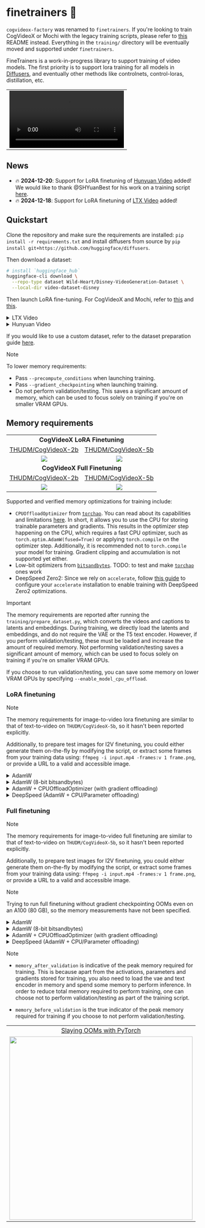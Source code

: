 # finetrainers 🧪

`cogvideox-factory` was renamed to `finetrainers`. If you're looking to train CogVideoX or Mochi with the legacy training scripts, please refer to [this](./training/README.md) README instead. Everything in the `training/` directory will be eventually moved and supported under `finetrainers`.

FineTrainers is a work-in-progress library to support training of video models. The first priority is to support lora training for all models in [Diffusers](https://github.com/huggingface/diffusers), and eventually other methods like controlnets, control-loras, distillation, etc.

<table align="center">
<tr>
  <td align="center"><video src="https://github.com/user-attachments/assets/aad07161-87cb-4784-9e6b-16d06581e3e5">Your browser does not support the video tag.</video></td>
</tr>
</table>

## News

- 🔥 **2024-12-20**: Support for LoRA finetuning of [Hunyuan Video](https://huggingface.co/tencent/HunyuanVideo) added! We would like to thank @SHYuanBest for his work on a training script [here](https://github.com/huggingface/diffusers/pull/10254).
- 🔥 **2024-12-18**: Support for LoRA finetuning of [LTX Video](https://huggingface.co/Lightricks/LTX-Video) added!

## Quickstart

Clone the repository and make sure the requirements are installed: `pip install -r requirements.txt` and install diffusers from source by `pip install git+https://github.com/huggingface/diffusers`.

Then download a dataset:

```bash
# install `huggingface_hub`
huggingface-cli download \
  --repo-type dataset Wild-Heart/Disney-VideoGeneration-Dataset \
  --local-dir video-dataset-disney
```

Then launch LoRA fine-tuning. For CogVideoX and Mochi, refer to [this](./training/README.md) and [this](./training/mochi-1/README.md).

<details>
<summary> LTX Video </summary>

### Training:

```bash
#!/bin/bash

# export TORCH_LOGS="+dynamo,recompiles,graph_breaks"
# export TORCHDYNAMO_VERBOSE=1
export WANDB_MODE="offline"
export NCCL_P2P_DISABLE=1
export TORCH_NCCL_ENABLE_MONITORING=0
export FINETRAINERS_LOG_LEVEL=DEBUG

GPU_IDS="0,1"

DATA_ROOT="/raid/aryan/video-dataset-disney"
CAPTION_COLUMN="prompts.txt"
VIDEO_COLUMN="videos.txt"
OUTPUT_DIR="/path/to/output/directory/ltx-video/ltxv_disney"

# Model arguments
model_cmd="--model_name ltx_video \
  --pretrained_model_name_or_path Lightricks/LTX-Video"

# Dataset arguments
dataset_cmd="--data_root $DATA_ROOT \
  --video_column $VIDEO_COLUMN \
  --caption_column $CAPTION_COLUMN \
  --id_token BW_STYLE \
  --video_resolution_buckets 49x512x768 \
  --caption_dropout_p 0.05"

# Dataloader arguments
dataloader_cmd="--dataloader_num_workers 0"

# Diffusion arguments
diffusion_cmd="--flow_resolution_shifting"

# Training arguments
training_cmd="--training_type lora \
  --seed 42 \
  --mixed_precision bf16 \
  --batch_size 1 \
  --train_steps 1200 \
  --rank 128 \
  --lora_alpha 128 \
  --target_modules to_q to_k to_v to_out.0 \
  --gradient_accumulation_steps 1 \
  --gradient_checkpointing \
  --checkpointing_steps 500 \
  --checkpointing_limit 2 \
  --enable_slicing \
  --enable_tiling"

# Optimizer arguments
optimizer_cmd="--optimizer adamw \
  --lr 3e-5 \
  --lr_scheduler constant_with_warmup \
  --lr_warmup_steps 100 \
  --lr_num_cycles 1 \
  --beta1 0.9 \
  --beta2 0.95 \
  --weight_decay 1e-4 \
  --epsilon 1e-8 \
  --max_grad_norm 1.0"

# Validation arguments
validation_cmd="--validation_prompts \"afkx A black and white animated scene unfolds with an anthropomorphic goat surrounded by musical notes and symbols, suggesting a playful environment. Mickey Mouse appears, leaning forward in curiosity as the goat remains still. The goat then engages with Mickey, who bends down to converse or react. The dynamics shift as Mickey grabs the goat, potentially in surprise or playfulness, amidst a minimalistic background. The scene captures the evolving relationship between the two characters in a whimsical, animated setting, emphasizing their interactions and emotions.@@@49x512x768:::A woman with long brown hair and light skin smiles at another woman with long blonde hair. The woman with brown hair wears a black jacket and has a small, barely noticeable mole on her right cheek. The camera angle is a close-up, focused on the woman with brown hair's face. The lighting is warm and natural, likely from the setting sun, casting a soft glow on the scene. The scene appears to be real-life footage@@@49x512x768\" \
  --num_validation_videos 1 \
  --validation_steps 100"

# Miscellaneous arguments
miscellaneous_cmd="--tracker_name finetrainers-ltxv \
  --output_dir $OUTPUT_DIR \
  --nccl_timeout 1800 \
  --report_to wandb"

cmd="accelerate launch --config_file accelerate_configs/uncompiled_2.yaml --gpu_ids $GPU_IDS train.py \
  $model_cmd \
  $dataset_cmd \
  $dataloader_cmd \
  $diffusion_cmd \
  $training_cmd \
  $optimizer_cmd \
  $validation_cmd \
  $miscellaneous_cmd"

echo "Running command: $cmd"
eval $cmd
echo -ne "-------------------- Finished executing script --------------------\n\n"
```

### Inference:

Assuming your LoRA is saved and pushed to the HF Hub, and named `my-awesome-name/my-awesome-lora`, we can now use the finetuned model for inference:

```diff
import torch
from diffusers import LTXPipeline
from diffusers.utils import export_to_video

pipe = LTXPipeline.from_pretrained(
    "Lightricks/LTX-Video", torch_dtype=torch.bfloat16
).to("cuda")
+ pipe.load_lora_weights("my-awesome-name/my-awesome-lora", adapter_name="ltxv-lora")
+ pipe.set_adapters(["ltxv-lora"], [0.75])

video = pipe("<my-awesome-prompt>").frames[0]
export_to_video(video, "output.mp4", fps=8)
```

### Memory Usage

LoRA with rank 128, batch size 1, gradient checkpointing, optimizer adamw, `49x512x768` resolution, **without precomputation**:

```
Training configuration: {
    "trainable parameters": 117440512,
    "total samples": 69,
    "train epochs": 1,
    "train steps": 10,
    "batches per device": 1,
    "total batches observed per epoch": 69,
    "train batch size": 1,
    "gradient accumulation steps": 1
}
```

| stage                   | memory_allocated | max_memory_reserved |
|:-----------------------:|:----------------:|:-------------------:|
| before training start   | 13.486           | 13.879              |
| before validation start | 14.146           | 17.623              |
| after validation end    | 14.146           | 17.623              |
| after epoch 1           | 14.146           | 17.623              |
| after training end      | 4.461            | 17.623              |

Note: requires about `18` GB of VRAM without precomputation.

LoRA with rank 128, batch size 1, gradient checkpointing, optimizer adamw, `49x512x768` resolution, **with precomputation**:

```
Training configuration: {
    "trainable parameters": 117440512,
    "total samples": 1,
    "train epochs": 10,
    "train steps": 10,
    "batches per device": 1,
    "total batches observed per epoch": 1,
    "train batch size": 1,
    "gradient accumulation steps": 1
}
```

| stage                         | memory_allocated | max_memory_reserved |
|:-----------------------------:|:----------------:|:-------------------:|
| after precomputing conditions | 8.88             | 8.920               |
| after precomputing latents    | 9.684            | 11.613              |
| before training start         | 3.809            | 10.010              |
| after epoch 1                 | 4.26             | 10.916              |
| before validation start       | 4.26             | 10.916              |
| after validation end          | 13.924           | 17.262              |
| after training end            | 4.26             | 14.314              |

Note: requires about `17.5` GB of VRAM with precomputation. If validation is not performed, the memory usage is reduced to `11` GB.

</details>

<details>
<summary> Hunyuan Video </summary>

### Training:

```bash
#!/bin/bash

# export TORCH_LOGS="+dynamo,recompiles,graph_breaks"
# export TORCHDYNAMO_VERBOSE=1
export WANDB_MODE="offline"
export NCCL_P2P_DISABLE=1
export TORCH_NCCL_ENABLE_MONITORING=0
export FINETRAINERS_LOG_LEVEL=DEBUG

GPU_IDS="0,1,2,3,4,5,6,7"

DATA_ROOT="/path/to/dataset"
CAPTION_COLUMN="prompts.txt"
VIDEO_COLUMN="videos.txt"
OUTPUT_DIR="/path/to/models/hunyuan-video/hunyuan-video-loras/hunyuan-video_cakify_500_3e-5_constant_with_warmup"

# Model arguments
model_cmd="--model_name hunyuan_video \
  --pretrained_model_name_or_path hunyuanvideo-community/HunyuanVideo"

# Dataset arguments
dataset_cmd="--data_root $DATA_ROOT \
  --video_column $VIDEO_COLUMN \
  --caption_column $CAPTION_COLUMN \
  --id_token afkx \
  --video_resolution_buckets 17x512x768 49x512x768 61x512x768 129x512x768 \
  --caption_dropout_p 0.05"

# Dataloader arguments
dataloader_cmd="--dataloader_num_workers 0"

# Diffusion arguments
diffusion_cmd=""

# Training arguments
training_cmd="--training_type lora \
  --seed 42 \
  --mixed_precision bf16 \
  --batch_size 1 \
  --train_steps 500 \
  --rank 128 \
  --lora_alpha 128 \
  --target_modules to_q to_k to_v to_out.0 \
  --gradient_accumulation_steps 1 \
  --gradient_checkpointing \
  --checkpointing_steps 500 \
  --checkpointing_limit 2 \
  --enable_slicing \
  --enable_tiling"

# Optimizer arguments
optimizer_cmd="--optimizer adamw \
  --lr 2e-5 \
  --lr_scheduler constant_with_warmup \
  --lr_warmup_steps 100 \
  --lr_num_cycles 1 \
  --beta1 0.9 \
  --beta2 0.95 \
  --weight_decay 1e-4 \
  --epsilon 1e-8 \
  --max_grad_norm 1.0"

# Validation arguments
validation_cmd="--validation_prompts \"afkx A baker carefully cuts a green bell pepper cake on a white plate against a bright yellow background, followed by a strawberry cake with a similar slice of cake being cut before the interior of the bell pepper cake is revealed with the surrounding cake-to-object sequence.@@@49x512x768:::afkx A cake shaped like a Nutella container is carefully sliced, revealing a light interior, amidst a Nutella-themed setup, showcasing deliberate cutting and preserved details for an appetizing dessert presentation on a white base with accompanying jello and cutlery, highlighting culinary skills and creative cake designs.@@@49x512x768:::afkx A cake shaped like a Nutella container is carefully sliced, revealing a light interior, amidst a Nutella-themed setup, showcasing deliberate cutting and preserved details for an appetizing dessert presentation on a white base with accompanying jello and cutlery, highlighting culinary skills and creative cake designs.@@@61x512x768:::afkx A vibrant orange cake disguised as a Nike packaging box sits on a dark surface, meticulous in its detail and design, complete with a white swoosh and 'NIKE' logo. A person's hands, holding a knife, hover over the cake, ready to make a precise cut, amidst a simple and clean background.@@@61x512x768:::afkx A vibrant orange cake disguised as a Nike packaging box sits on a dark surface, meticulous in its detail and design, complete with a white swoosh and 'NIKE' logo. A person's hands, holding a knife, hover over the cake, ready to make a precise cut, amidst a simple and clean background.@@@97x512x768:::afkx A vibrant orange cake disguised as a Nike packaging box sits on a dark surface, meticulous in its detail and design, complete with a white swoosh and 'NIKE' logo. A person's hands, holding a knife, hover over the cake, ready to make a precise cut, amidst a simple and clean background.@@@129x512x768:::A person with gloved hands carefully cuts a cake shaped like a Skittles bottle, beginning with a precise incision at the lid, followed by careful sequential cuts around the neck, eventually detaching the lid from the body, revealing the chocolate interior of the cake while showcasing the layered design's detail.@@@61x512x768:::afkx A woman with long brown hair and light skin smiles at another woman with long blonde hair. The woman with brown hair wears a black jacket and has a small, barely noticeable mole on her right cheek. The camera angle is a close-up, focused on the woman with brown hair's face. The lighting is warm and natural, likely from the setting sun, casting a soft glow on the scene. The scene appears to be real-life footage@@@61x512x768\" \
  --num_validation_videos 1 \
  --validation_steps 100"

# Miscellaneous arguments
miscellaneous_cmd="--tracker_name finetrainers-hunyuan-video \
  --output_dir $OUTPUT_DIR \
  --nccl_timeout 1800 \
  --report_to wandb"

cmd="accelerate launch --config_file accelerate_configs/uncompiled_8.yaml --gpu_ids $GPU_IDS train.py \
  $model_cmd \
  $dataset_cmd \
  $dataloader_cmd \
  $diffusion_cmd \
  $training_cmd \
  $optimizer_cmd \
  $validation_cmd \
  $miscellaneous_cmd"

echo "Running command: $cmd"
eval $cmd
echo -ne "-------------------- Finished executing script --------------------\n\n"
```

### Inference:

Assuming your LoRA is saved and pushed to the HF Hub, and named `my-awesome-name/my-awesome-lora`, we can now use the finetuned model for inference:

```py
import torch
from diffusers import HunyuanVideoPipeline

import torch
from diffusers import HunyuanVideoPipeline, HunyuanVideoTransformer3DModel
from diffusers.utils import export_to_video

model_id = "hunyuanvideo-community/HunyuanVideo"
transformer = HunyuanVideoTransformer3DModel.from_pretrained(
    model_id, subfolder="transformer", torch_dtype=torch.bfloat16
)
pipe = HunyuanVideoPipeline.from_pretrained(model_id, transformer=transformer, torch_dtype=torch.float16)
pipe.load_lora_weights("my-awesome-name/my-awesome-lora", adapter_name="hunyuanvideo-lora")
pipe.set_adapters(["hunyuanvideo-lora"], [0.6])
pipe.vae.enable_tiling()
pipe.to("cuda")

output = pipe(
    prompt="A cat walks on the grass, realistic",
    height=320,
    width=512,
    num_frames=61,
    num_inference_steps=30,
).frames[0]
export_to_video(output, "output.mp4", fps=15)
```

### Memory Usage

LoRA with rank 128, batch size 1, gradient checkpointing, optimizer adamw, `49x512x768` resolutions, **without precomputation**:

```
Training configuration: {
    "trainable parameters": 163577856,
    "total samples": 69,
    "train epochs": 1,
    "train steps": 10,
    "batches per device": 1,
    "total batches observed per epoch": 69,
    "train batch size": 1,
    "gradient accumulation steps": 1
}
```

| stage                   | memory_allocated | max_memory_reserved |
|:-----------------------:|:----------------:|:-------------------:|
| before training start   | 38.889           | 39.020              |
| before validation start | 39.747           | 56.266              |
| after validation end    | 39.748           | 58.385              |
| after epoch 1           | 39.748           | 40.910              |
| after training end      | 25.288           | 40.910              |

Note: requires about `59` GB of VRAM without precomputation.

LoRA with rank 128, batch size 1, gradient checkpointing, optimizer adamw, `49x512x768` resolutions, **with precomputation**:

```
Training configuration: {
    "trainable parameters": 163577856,
    "total samples": 1,
    "train epochs": 10,
    "train steps": 10,
    "batches per device": 1,
    "total batches observed per epoch": 1,
    "train batch size": 1,
    "gradient accumulation steps": 1
}
```

| stage                         | memory_allocated | max_memory_reserved |
|:-----------------------------:|:----------------:|:-------------------:|
| after precomputing conditions | 14.232           | 14.461              |
| after precomputing latents    | 14.717           | 17.244              |
| before training start         | 24.195           | 26.039              |
| after epoch 1                 | 24.83            | 42.387              |
| before validation start       | 24.842           | 42.387              |
| after validation end          | 39.558           | 46.947              |
| after training end            | 24.842           | 41.039              |

Note: requires about `47` GB of VRAM with precomputation. If validation is not performed, the memory usage is reduced to about `42` GB.

</details>

If you would like to use a custom dataset, refer to the dataset preparation guide [here](./assets/dataset.md).

> [!NOTE]
> To lower memory requirements:
> - Pass `--precompute_conditions` when launching training.
> - Pass `--gradient_checkpointing` when launching training.
> - Do not perform validation/testing. This saves a significant amount of memory, which can be used to focus solely on training if you're on smaller VRAM GPUs.

## Memory requirements

<table align="center">
<tr>
  <td align="center" colspan="2"><b>CogVideoX LoRA Finetuning</b></td>
</tr>
<tr>
  <td align="center"><a href="https://huggingface.co/THUDM/CogVideoX-2b">THUDM/CogVideoX-2b</a></td>
  <td align="center"><a href="https://huggingface.co/THUDM/CogVideoX-5b">THUDM/CogVideoX-5b</a></td>
</tr>
<tr>
  <td align="center"><img src="assets/lora_2b.png" /></td>
  <td align="center"><img src="assets/lora_5b.png" /></td>
</tr>

<tr>
  <td align="center" colspan="2"><b>CogVideoX Full Finetuning</b></td>
</tr>
<tr>
  <td align="center"><a href="https://huggingface.co/THUDM/CogVideoX-2b">THUDM/CogVideoX-2b</a></td>
  <td align="center"><a href="https://huggingface.co/THUDM/CogVideoX-5b">THUDM/CogVideoX-5b</a></td>
</tr>
<tr>
  <td align="center"><img src="assets/sft_2b.png" /></td>
  <td align="center"><img src="assets/sft_5b.png" /></td>
</tr>
</table>

Supported and verified memory optimizations for training include:

- `CPUOffloadOptimizer` from [`torchao`](https://github.com/pytorch/ao). You can read about its capabilities and limitations [here](https://github.com/pytorch/ao/tree/main/torchao/prototype/low_bit_optim#optimizer-cpu-offload). In short, it allows you to use the CPU for storing trainable parameters and gradients. This results in the optimizer step happening on the CPU, which requires a fast CPU optimizer, such as `torch.optim.AdamW(fused=True)` or applying `torch.compile` on the optimizer step. Additionally, it is recommended not to `torch.compile` your model for training. Gradient clipping and accumulation is not supported yet either.
- Low-bit optimizers from [`bitsandbytes`](https://huggingface.co/docs/bitsandbytes/optimizers). TODO: to test and make [`torchao`](https://github.com/pytorch/ao/tree/main/torchao/prototype/low_bit_optim) ones work
- DeepSpeed Zero2: Since we rely on `accelerate`, follow [this guide](https://huggingface.co/docs/accelerate/en/usage_guides/deepspeed) to configure your `accelerate` installation to enable training with DeepSpeed Zero2 optimizations. 

> [!IMPORTANT]
> The memory requirements are reported after running the `training/prepare_dataset.py`, which converts the videos and captions to latents and embeddings. During training, we directly load the latents and embeddings, and do not require the VAE or the T5 text encoder. However, if you perform validation/testing, these must be loaded and increase the amount of required memory. Not performing validation/testing saves a significant amount of memory, which can be used to focus solely on training if you're on smaller VRAM GPUs.
>
> If you choose to run validation/testing, you can save some memory on lower VRAM GPUs by specifying `--enable_model_cpu_offload`.

### LoRA finetuning

> [!NOTE]
> The memory requirements for image-to-video lora finetuning are similar to that of text-to-video on `THUDM/CogVideoX-5b`, so it hasn't been reported explicitly.
>
> Additionally, to prepare test images for I2V finetuning, you could either generate them on-the-fly by modifying the script, or extract some frames from your training data using:
> `ffmpeg -i input.mp4 -frames:v 1 frame.png`,
> or provide a URL to a valid and accessible image.

<details>
<summary> AdamW </summary>

**Note:** Trying to run CogVideoX-5b without gradient checkpointing OOMs even on an A100 (80 GB), so the memory measurements have not been specified.

With `train_batch_size = 1`:

|       model        | lora rank | gradient_checkpointing | memory_before_training | memory_before_validation | memory_after_validation | memory_after_testing |
|:------------------:|:---------:|:----------------------:|:----------------------:|:------------------------:|:-----------------------:|:--------------------:|
| THUDM/CogVideoX-2b |    16     |          False         |         12.945         |          43.764          |         46.918          |       24.234         |
| THUDM/CogVideoX-2b |    16     |          True          |         12.945         |          12.945          |         21.121          |       24.234         |
| THUDM/CogVideoX-2b |    64     |          False         |         13.035         |          44.314          |         47.469          |       24.469         |
| THUDM/CogVideoX-2b |    64     |          True          |         13.036         |          13.035          |         21.564          |       24.500         |
| THUDM/CogVideoX-2b |    256    |          False         |         13.095         |          45.826          |         48.990          |       25.543         |
| THUDM/CogVideoX-2b |    256    |          True          |         13.094         |          13.095          |         22.344          |       25.537         |
| THUDM/CogVideoX-5b |    16     |          True          |         19.742         |          19.742          |         28.746          |       38.123         |
| THUDM/CogVideoX-5b |    64     |          True          |         20.006         |          20.818          |         30.338          |       38.738         |
| THUDM/CogVideoX-5b |    256    |          True          |         20.771         |          22.119          |         31.939          |       41.537         |

With `train_batch_size = 4`:

|       model        | lora rank | gradient_checkpointing | memory_before_training | memory_before_validation | memory_after_validation | memory_after_testing |
|:------------------:|:---------:|:----------------------:|:----------------------:|:------------------------:|:-----------------------:|:--------------------:|
| THUDM/CogVideoX-2b |    16     |          True          |         12.945         |          21.803          |         21.814          |       24.322         |
| THUDM/CogVideoX-2b |    64     |          True          |         13.035         |          22.254          |         22.254          |       24.572         |
| THUDM/CogVideoX-2b |    256    |          True          |         13.094         |          22.020          |         22.033          |       25.574         |
| THUDM/CogVideoX-5b |    16     |          True          |         19.742         |          46.492          |         46.492          |       38.197         |
| THUDM/CogVideoX-5b |    64     |          True          |         20.006         |          47.805          |         47.805          |       39.365         |
| THUDM/CogVideoX-5b |    256    |          True          |         20.771         |          47.268          |         47.332          |       41.008         |

</details>

<details>
<summary> AdamW (8-bit bitsandbytes) </summary>

**Note:** Trying to run CogVideoX-5b without gradient checkpointing OOMs even on an A100 (80 GB), so the memory measurements have not been specified.

With `train_batch_size = 1`:

|       model        | lora rank | gradient_checkpointing | memory_before_training | memory_before_validation | memory_after_validation | memory_after_testing |
|:------------------:|:---------:|:----------------------:|:----------------------:|:------------------------:|:-----------------------:|:--------------------:|
| THUDM/CogVideoX-2b |    16     |          False         |         12.945         |          43.732          |         46.887          |        24.195        |
| THUDM/CogVideoX-2b |    16     |          True          |         12.945         |          12.945          |         21.430          |        24.195        |
| THUDM/CogVideoX-2b |    64     |          False         |         13.035         |          44.004          |         47.158          |        24.369        |
| THUDM/CogVideoX-2b |    64     |          True          |         13.035         |          13.035          |         21.297          |        24.357        |
| THUDM/CogVideoX-2b |    256    |          False         |         13.035         |          45.291          |         48.455          |        24.836        |
| THUDM/CogVideoX-2b |    256    |          True          |         13.035         |          13.035          |         21.625          |        24.869        |
| THUDM/CogVideoX-5b |    16     |          True          |         19.742         |          19.742          |         28.602          |        38.049        |
| THUDM/CogVideoX-5b |    64     |          True          |         20.006         |          20.818          |         29.359          |        38.520        |
| THUDM/CogVideoX-5b |    256    |          True          |         20.771         |          21.352          |         30.727          |        39.596        |

With `train_batch_size = 4`:

|       model        | lora rank | gradient_checkpointing | memory_before_training | memory_before_validation | memory_after_validation | memory_after_testing |
|:------------------:|:---------:|:----------------------:|:----------------------:|:------------------------:|:-----------------------:|:--------------------:|
| THUDM/CogVideoX-2b |    16     |          True          |         12.945         |          21.734          |         21.775          |       24.281         |
| THUDM/CogVideoX-2b |    64     |          True          |         13.036         |          21.941          |         21.941          |       24.445         |
| THUDM/CogVideoX-2b |    256    |          True          |         13.094         |          22.020          |         22.266          |       24.943         |
| THUDM/CogVideoX-5b |    16     |          True          |         19.742         |          46.320          |         46.326          |       38.104         |
| THUDM/CogVideoX-5b |    64     |          True          |         20.006         |          46.820          |         46.820          |       38.588         |
| THUDM/CogVideoX-5b |    256    |          True          |         20.771         |          47.920          |         47.980          |       40.002         |

</details>

<details>
<summary> AdamW + CPUOffloadOptimizer (with gradient offloading) </summary>

**Note:** Trying to run CogVideoX-5b without gradient checkpointing OOMs even on an A100 (80 GB), so the memory measurements have not been specified.

With `train_batch_size = 1`:

|       model        | lora rank | gradient_checkpointing | memory_before_training | memory_before_validation | memory_after_validation | memory_after_testing |
|:------------------:|:---------:|:----------------------:|:----------------------:|:------------------------:|:-----------------------:|:--------------------:|
| THUDM/CogVideoX-2b |    16     |          False         |         12.945         |          43.705          |         46.859          |       24.180         |
| THUDM/CogVideoX-2b |    16     |          True          |         12.945         |          12.945          |         21.395          |       24.180         |
| THUDM/CogVideoX-2b |    64     |          False         |         13.035         |          43.916          |         47.070          |       24.234         |
| THUDM/CogVideoX-2b |    64     |          True          |         13.035         |          13.035          |         20.887          |       24.266         |
| THUDM/CogVideoX-2b |    256    |          False         |         13.095         |          44.947          |         48.111          |       24.607         |
| THUDM/CogVideoX-2b |    256    |          True          |         13.095         |          13.095          |         21.391          |       24.635         |
| THUDM/CogVideoX-5b |    16     |          True          |         19.742         |          19.742          |         28.533          |       38.002         |
| THUDM/CogVideoX-5b |    64     |          True          |         20.006         |          20.006          |         29.107          |       38.785         |
| THUDM/CogVideoX-5b |    256    |          True          |         20.771         |          20.771          |         30.078          |       39.559         |

With `train_batch_size = 4`:

|       model        | lora rank | gradient_checkpointing | memory_before_training | memory_before_validation | memory_after_validation | memory_after_testing |
|:------------------:|:---------:|:----------------------:|:----------------------:|:------------------------:|:-----------------------:|:--------------------:|
| THUDM/CogVideoX-2b |    16     |          True          |         12.945         |          21.709          |         21.762          |       24.254         |
| THUDM/CogVideoX-2b |    64     |          True          |         13.035         |          21.844          |         21.855          |       24.338         |
| THUDM/CogVideoX-2b |    256    |          True          |         13.094         |          22.020          |         22.031          |       24.709         |
| THUDM/CogVideoX-5b |    16     |          True          |         19.742         |          46.262          |         46.297          |       38.400         |
| THUDM/CogVideoX-5b |    64     |          True          |         20.006         |          46.561          |         46.574          |       38.840         |
| THUDM/CogVideoX-5b |    256    |          True          |         20.771         |          47.268          |         47.332          |       39.623         |

</details>

<details>
<summary> DeepSpeed (AdamW + CPU/Parameter offloading) </summary>

**Note:** Results are reported with `gradient_checkpointing` enabled, running on a 2x A100.

With `train_batch_size = 1`:

|       model        | memory_before_training | memory_before_validation | memory_after_validation | memory_after_testing |
|:------------------:|:----------------------:|:------------------------:|:-----------------------:|:--------------------:|
| THUDM/CogVideoX-2b |         13.141         |          13.141          |         21.070          |       24.602         |
| THUDM/CogVideoX-5b |         20.170         |          20.170          |         28.662          |       38.957         |

With `train_batch_size = 4`:

|       model        | memory_before_training | memory_before_validation | memory_after_validation | memory_after_testing |
|:------------------:|:----------------------:|:------------------------:|:-----------------------:|:--------------------:|
| THUDM/CogVideoX-2b |         13.141         |          19.854          |         20.836          |       24.709         |
| THUDM/CogVideoX-5b |         20.170         |          40.635          |         40.699          |       39.027         |

</details>

### Full finetuning

> [!NOTE]
> The memory requirements for image-to-video full finetuning are similar to that of text-to-video on `THUDM/CogVideoX-5b`, so it hasn't been reported explicitly.
>
> Additionally, to prepare test images for I2V finetuning, you could either generate them on-the-fly by modifying the script, or extract some frames from your training data using:
> `ffmpeg -i input.mp4 -frames:v 1 frame.png`,
> or provide a URL to a valid and accessible image.

> [!NOTE]
> Trying to run full finetuning without gradient checkpointing OOMs even on an A100 (80 GB), so the memory measurements have not been specified.

<details>
<summary> AdamW </summary>

With `train_batch_size = 1`:

|       model        | gradient_checkpointing | memory_before_training | memory_before_validation | memory_after_validation | memory_after_testing |
|:------------------:|:----------------------:|:----------------------:|:------------------------:|:-----------------------:|:--------------------:|
| THUDM/CogVideoX-2b |          True          |         16.396         |          33.934          |         43.848          |       37.520         |
| THUDM/CogVideoX-5b |          True          |         30.061         |          OOM             |         OOM             |       OOM            |

With `train_batch_size = 4`:

|       model        | gradient_checkpointing | memory_before_training | memory_before_validation | memory_after_validation | memory_after_testing |
|:------------------:|:----------------------:|:----------------------:|:------------------------:|:-----------------------:|:--------------------:|
| THUDM/CogVideoX-2b |          True          |         16.396         |          38.281          |         48.341          |       37.544         |
| THUDM/CogVideoX-5b |          True          |         30.061         |          OOM             |         OOM             |       OOM            |

</details>

<details>
<summary> AdamW (8-bit bitsandbytes) </summary>

With `train_batch_size = 1`:

|       model        | gradient_checkpointing | memory_before_training | memory_before_validation | memory_after_validation | memory_after_testing |
|:------------------:|:----------------------:|:----------------------:|:------------------------:|:-----------------------:|:--------------------:|
| THUDM/CogVideoX-2b |          True          |         16.396         |          16.447          |         27.555          |       27.156         |
| THUDM/CogVideoX-5b |          True          |         30.061         |          52.826          |         58.570          |       49.541         |

With `train_batch_size = 4`:

|       model        | gradient_checkpointing | memory_before_training | memory_before_validation | memory_after_validation | memory_after_testing |
|:------------------:|:----------------------:|:----------------------:|:------------------------:|:-----------------------:|:--------------------:|
| THUDM/CogVideoX-2b |          True          |         16.396         |          27.930          |         27.990          |       27.326         |
| THUDM/CogVideoX-5b |          True          |         16.396         |          66.648          |         66.705          |       48.828         |

</details>

<details>
<summary> AdamW + CPUOffloadOptimizer (with gradient offloading) </summary>

With `train_batch_size = 1`:

|       model        | gradient_checkpointing | memory_before_training | memory_before_validation | memory_after_validation | memory_after_testing |
|:------------------:|:----------------------:|:----------------------:|:------------------------:|:-----------------------:|:--------------------:|
| THUDM/CogVideoX-2b |          True          |         16.396         |          16.396          |         26.100          |       23.832         |
| THUDM/CogVideoX-5b |          True          |         30.061         |          39.359          |         48.307          |       37.947         |

With `train_batch_size = 4`:

|       model        | gradient_checkpointing | memory_before_training | memory_before_validation | memory_after_validation | memory_after_testing |
|:------------------:|:----------------------:|:----------------------:|:------------------------:|:-----------------------:|:--------------------:|
| THUDM/CogVideoX-2b |          True          |         16.396         |          27.916          |         27.975          |       23.936         |
| THUDM/CogVideoX-5b |          True          |         30.061         |          66.607          |         66.668          |       38.061         |

</details>

<details>
<summary> DeepSpeed (AdamW + CPU/Parameter offloading) </summary>

**Note:** Results are reported with `gradient_checkpointing` enabled, running on a 2x A100.

With `train_batch_size = 1`:

|       model        | memory_before_training | memory_before_validation | memory_after_validation | memory_after_testing |
|:------------------:|:----------------------:|:------------------------:|:-----------------------:|:--------------------:|
| THUDM/CogVideoX-2b |         13.111         |          13.111          |         20.328          |       23.867         |
| THUDM/CogVideoX-5b |         19.762         |          19.998          |         27.697          |       38.018         |

With `train_batch_size = 4`:

|       model        | memory_before_training | memory_before_validation | memory_after_validation | memory_after_testing |
|:------------------:|:----------------------:|:------------------------:|:-----------------------:|:--------------------:|
| THUDM/CogVideoX-2b |         13.111         |          21.188          |         21.254          |       23.869         |
| THUDM/CogVideoX-5b |         19.762         |          43.465          |         43.531          |       38.082         |

</details>

> [!NOTE]
> - `memory_after_validation` is indicative of the peak memory required for training. This is because apart from the activations, parameters and gradients stored for training, you also need to load the vae and text encoder in memory and spend some memory to perform inference. In order to reduce total memory required to perform training, one can choose not to perform validation/testing as part of the training script.
>
> - `memory_before_validation` is the true indicator of the peak memory required for training if you choose to not perform validation/testing.

<table align="center">
<tr>
  <td align="center"><a href="https://www.youtube.com/watch?v=UvRl4ansfCg"> Slaying OOMs with PyTorch</a></td>
</tr>
<tr>
  <td align="center"><img src="assets/slaying-ooms.png" style="width: 480px; height: 480px;"></td>
</tr>
</table>
